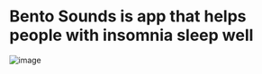 # Bento Sounds is app that helps people with insomnia sleep well

![image](https://github.com/user-attachments/assets/53f30049-b065-4d50-8759-cf6f28c43bdf)
